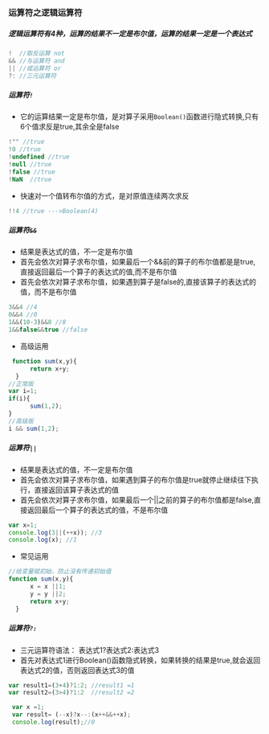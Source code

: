 ### 运算符之逻辑运算符

##### 逻辑运算符有4种，运算的结果不一定是布尔值，运算的结果一定是一个表达式

```javascript
!  //取反运算 not
&& //与运算符 and
|| //或运算符 or
?: //三元运算符
```

##### 运算符``!``

* 它的运算结果一定是布尔值，是对算子采用``Boolean()``函数进行隐式转换,只有6个值求反是true,其余全是false

```javascript
!"" //true
!0 //true
!undefined //true
!null //true
!false //true
!NaN  //true
```

* 快速对一个值转布尔值的方式，是对原值连续两次求反

```javascript
!!4 //true --->Boolean(4)
```

##### 运算符``&&``

* 结果是表达式的值，不一定是布尔值
* 首先会依次对算子求布尔值，如果最后一个&&前的算子的布尔值都是是true,直接返回最后一个算子的表达式的值,而不是布尔值
* 首先会依次对算子求布尔值，如果遇到算子是false的,直接该算子的表达式的值，而不是布尔值

```javascript
3&&4 //4
0&&4 //0
1&&(10-3)&&8 //8
1&&false&&true //false
```

* 高级运用

```javascript
 function sum(x,y){
      return x+y;
  }
//正常版
var i=1;
if(i){
      sum(1,2);
}
//高级版
i && sum(1,2);
```

##### 运算符``||``

* 结果是表达式的值，不一定是布尔值
* 首先会依次对算子求布尔值，如果遇到算子的布尔值是true就停止继续往下执行，直接返回该算子表达式的值
* 首先会依次对算子求布尔值，如果最后一个||之前的算子的布尔值都是false,直接返回最后一个算子的表达式的值，不是布尔值

```javascript
var x=1;
console.log(3||(++x)); //3
console.log(x); //1
```

* 常见运用

```javascript
//给变量赋初始，防止没有传递初始值
function sum(x,y){
      x = x ||1;
      y = y ||2;
      return x+y;
  }
```

##### 运算符``?:``

* 三元运算符语法： 表达式1?表达式2:表达式3
* 首先对表达式1进行Boolean()函数隐式转换，如果转换的结果是true,就会返回表达式2的值，否则返回表达式3的值

```javascript
var result1=(3+4)?1:2; //result1 =1
var result2=(3>4)?1:2  //result2 =2

 var x =1;
 var result= (--x)?x--:(x++&&++x);
 console.log(result);//0
```

